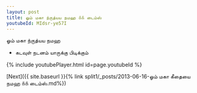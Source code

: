 ```yaml
---
layout: post
title: ஓம் மகா ந்ருத்யய நமஹ ௧௧ டைம்ஸ்
youtubeId: MIdsr-ye57I
---
```

 
 
 ஓம் மகா ந்ருத்யய நமஹ  
 
 -  கடவுள் நடனம் யாருக்கு பிடிக்கும் 
 
  
 
  
 
 
 
 
 
 


{% include youtubePlayer.html id=page.youtubeId %}
 
[Next]({{ site.baseurl }}{% link  split1/_posts/2013-06-16-ஓம் மகா கீதையை நமஹ ௧௧ டைம்ஸ்.md%})
 
